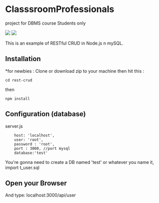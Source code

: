 # ClasssroomProfessionals
project for DBMS course Students only


<img src="https://raw.githubusercontent.com/madHEYsia/ClassroomProfessionals/master/screenshot.JPG" >
<img src="https://raw.githubusercontent.com/madHEYsia/ClassroomProfessionals/master/screenshot1.JPG" >

This is an example of RESTful CRUD in Node.js n mySQL.

## Installation
*for newbies : Clone or download zip to your machine then hit this :

    cd rest-crud

then

    npm install

## Configuration (database)
server.js

        host: 'localhost',
        user: 'root',
        password : 'root',
        port : 3000, //port mysql
        database:'test'



You're gonna need to create a DB named 'test' or whatever you name it,  import t_user.sql


## Open your Browser
And type: localhost:3000/api/user
